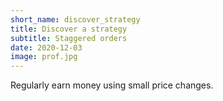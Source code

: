 ```yaml
---
short_name: discover_strategy
title: Discover a strategy
subtitle: Staggered orders
date: 2020-12-03
image: prof.jpg
---
```

Regularly earn money using small price changes.
